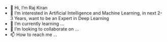 - 👋 Hi, I’m Raj Kiran
- 👀 I’m interested in Artificial Intelligence and Machine Learning, in next 2-3 Years, want to be an Expert in Deep Learning
- 🌱 I’m currently learning ...
- 💞️ I’m looking to collaborate on ...
- 📫 How to reach me ...

<!---
erajkiran1/erajkiran1 is a ✨ special ✨ repository because its `README.md` (this file) appears on your GitHub profile.
You can click the Preview link to take a look at your changes.
--->
